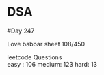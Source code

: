 # DSA

#Day 247

Love babbar sheet
    108/450
    
leetcode Questions   
easy : 106
medium: 123
hard: 13


